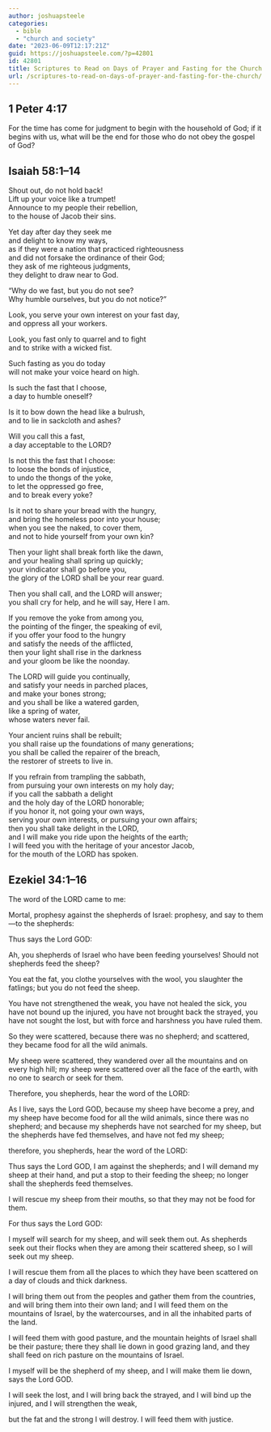 ```yaml
---
author: joshuapsteele
categories:
  - bible
  - "church and society"
date: "2023-06-09T12:17:21Z"
guid: https://joshuapsteele.com/?p=42801
id: 42801
title: Scriptures to Read on Days of Prayer and Fasting for the Church
url: /scriptures-to-read-on-days-of-prayer-and-fasting-for-the-church/
---
```


## 1 Peter 4:17

For the time has come for judgment to begin with the household of God; if it begins with us, what will be the end for those who do not obey the gospel of God?

## Isaiah 58:1–14

Shout out, do not hold back!  
Lift up your voice like a trumpet!  
Announce to my people their rebellion,  
to the house of Jacob their sins.

Yet day after day they seek me  
and delight to know my ways,  
as if they were a nation that practiced righteousness  
and did not forsake the ordinance of their God;  
they ask of me righteous judgments,  
they delight to draw near to God.

“Why do we fast, but you do not see?  
Why humble ourselves, but you do not notice?”

Look, you serve your own interest on your fast day,  
and oppress all your workers.

Look, you fast only to quarrel and to fight  
and to strike with a wicked fist.

Such fasting as you do today  
will not make your voice heard on high.

Is such the fast that I choose,  
a day to humble oneself?

Is it to bow down the head like a bulrush,  
and to lie in sackcloth and ashes?

Will you call this a fast,  
a day acceptable to the LORD?

Is not this the fast that I choose:  
to loose the bonds of injustice,  
to undo the thongs of the yoke,  
to let the oppressed go free,  
and to break every yoke?

Is it not to share your bread with the hungry,  
and bring the homeless poor into your house;  
when you see the naked, to cover them,  
and not to hide yourself from your own kin?

Then your light shall break forth like the dawn,  
and your healing shall spring up quickly;  
your vindicator shall go before you,  
the glory of the LORD shall be your rear guard.

Then you shall call, and the LORD will answer;  
you shall cry for help, and he will say, Here I am.

If you remove the yoke from among you,  
the pointing of the finger, the speaking of evil,  
if you offer your food to the hungry  
and satisfy the needs of the afflicted,  
then your light shall rise in the darkness  
and your gloom be like the noonday.

The LORD will guide you continually,  
and satisfy your needs in parched places,  
and make your bones strong;  
and you shall be like a watered garden,  
like a spring of water,  
whose waters never fail.

Your ancient ruins shall be rebuilt;  
you shall raise up the foundations of many generations;  
you shall be called the repairer of the breach,  
the restorer of streets to live in.

If you refrain from trampling the sabbath,  
from pursuing your own interests on my holy day;  
if you call the sabbath a delight  
and the holy day of the LORD honorable;  
if you honor it, not going your own ways,  
serving your own interests, or pursuing your own affairs;  
then you shall take delight in the LORD,  
and I will make you ride upon the heights of the earth;  
I will feed you with the heritage of your ancestor Jacob,  
for the mouth of the LORD has spoken.

## Ezekiel 34:1–16

The word of the LORD came to me:

Mortal, prophesy against the shepherds of Israel: prophesy, and say to them—to the shepherds:

Thus says the Lord GOD:

Ah, you shepherds of Israel who have been feeding yourselves! Should not shepherds feed the sheep?

You eat the fat, you clothe yourselves with the wool, you slaughter the fatlings; but you do not feed the sheep.

You have not strengthened the weak, you have not healed the sick, you have not bound up the injured, you have not brought back the strayed, you have not sought the lost, but with force and harshness you have ruled them.

So they were scattered, because there was no shepherd; and scattered, they became food for all the wild animals.

My sheep were scattered, they wandered over all the mountains and on every high hill; my sheep were scattered over all the face of the earth, with no one to search or seek for them.

Therefore, you shepherds, hear the word of the LORD:

As I live, says the Lord GOD, because my sheep have become a prey, and my sheep have become food for all the wild animals, since there was no shepherd; and because my shepherds have not searched for my sheep, but the shepherds have fed themselves, and have not fed my sheep;

therefore, you shepherds, hear the word of the LORD:

Thus says the Lord GOD, I am against the shepherds; and I will demand my sheep at their hand, and put a stop to their feeding the sheep; no longer shall the shepherds feed themselves.

I will rescue my sheep from their mouths, so that they may not be food for them.

For thus says the Lord GOD:

I myself will search for my sheep, and will seek them out. As shepherds seek out their flocks when they are among their scattered sheep, so I will seek out my sheep.

I will rescue them from all the places to which they have been scattered on a day of clouds and thick darkness.

I will bring them out from the peoples and gather them from the countries, and will bring them into their own land; and I will feed them on the mountains of Israel, by the watercourses, and in all the inhabited parts of the land.

I will feed them with good pasture, and the mountain heights of Israel shall be their pasture; there they shall lie down in good grazing land, and they shall feed on rich pasture on the mountains of Israel.

I myself will be the shepherd of my sheep, and I will make them lie down, says the Lord GOD.

I will seek the lost, and I will bring back the strayed, and I will bind up the injured, and I will strengthen the weak,

but the fat and the strong I will destroy. I will feed them with justice.